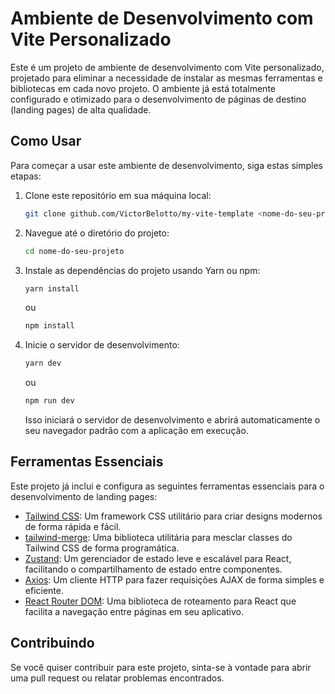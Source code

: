# Ambiente de Desenvolvimento com Vite Personalizado

Este é um projeto de ambiente de desenvolvimento com Vite personalizado, projetado para eliminar a necessidade de instalar as mesmas ferramentas e bibliotecas em cada novo projeto. O ambiente já está totalmente configurado e otimizado para o desenvolvimento de páginas de destino (landing pages) de alta qualidade.

## Como Usar

Para começar a usar este ambiente de desenvolvimento, siga estas simples etapas:

1. Clone este repositório em sua máquina local:

    ```bash
   git clone github.com/VictorBelotto/my-vite-template <nome-do-seu-projeto>
    ```

2. Navegue até o diretório do projeto:

    ```bash
    cd nome-do-seu-projeto
    ```

3. Instale as dependências do projeto usando Yarn ou npm:

    ```bash
    yarn install
    ```

    ou

    ```bash
    npm install
    ```

4. Inicie o servidor de desenvolvimento:

    ```bash
    yarn dev
    ```

    ou

    ```bash
    npm run dev
    ```

    Isso iniciará o servidor de desenvolvimento e abrirá automaticamente o seu navegador padrão com a aplicação em execução.

## Ferramentas Essenciais

Este projeto já inclui e configura as seguintes ferramentas essenciais para o desenvolvimento de landing pages:


- [Tailwind CSS](https://tailwindcss.com/): Um framework CSS utilitário para criar designs modernos de forma rápida e fácil.
- [tailwind-merge](https://github.com/benface/tailwind-merge): Uma biblioteca utilitária para mesclar classes do Tailwind CSS de forma programática.
- [Zustand](https://github.com/pmndrs/zustand): Um gerenciador de estado leve e escalável para React, facilitando o compartilhamento de estado entre componentes.
- [Axios](https://axios-http.com/): Um cliente HTTP para fazer requisições AJAX de forma simples e eficiente.
- [React Router DOM](https://reactrouter.com/web/guides/quick-start): Uma biblioteca de roteamento para React que facilita a navegação entre páginas em seu aplicativo.

## Contribuindo

Se você quiser contribuir para este projeto, sinta-se à vontade para abrir uma pull request ou relatar problemas encontrados.
